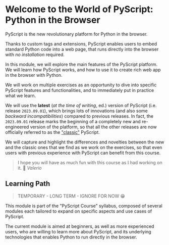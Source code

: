# Welcome to the World of PyScript: Python in the Browser

PyScript is the new revolutionary platform for Python in the browser.

Thanks to custom tags and extensions, PyScript enables users to embed
standard Python code into a web page, that runs directly into the browser
with _no installation_ required.

In this module, we will explore the main features of the PyScript platform.
We will learn how PyScript works, and how to use it to create rich web
app in the browser with Python.

We will work on multiple exercises as an opportunity to dive into specific PyScript
features and functionalities, and to immediately put in practice what we learn.

We will use the **latest** (_at the time of writing_, ed.) version of
PyScript (i.e. release `2023.09.01`), which brings lots of innovations
(and also some _backward incompatibilities_) compared to previous releases.
In fact, the `2023.09.01` release marks the beginning of a completely new
and re-engineered version of the platform, so that all the other releases
are now officially referred to as the 
["classic"](https://github.com/pyscript/pyscript/tree/classic) PyScript.

We will capture and highlight the differences and novelties between the new and the 
classic ones that we find as we work on the exercises, so that even users 
with previous experience with PyScript can benefit from this course.

> I hope you will have as much fun with this course as I had working on it. 🎉
> _Valerio_

## Learning Path

> TEMPORARY - LONG TERM - IGNORE FOR NOW 😁

This module is part of the "PyScript Course" syllabus, composed of several modules each
tailored to expand on specific aspects and use cases of PyScript.

The current module is aimed at beginners, as well as more experienced users, who are willing
to learn more about PyScript, and its underlying technologies that enables Python to run
directly in the browser.
